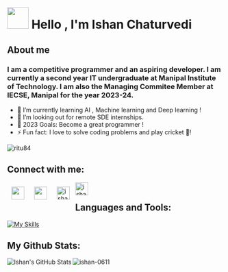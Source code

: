 <h1><img src="https://media.giphy.com/media/hvRJCLFzcasrR4ia7z/giphy.gif" width="50"> Hello , I'm Ishan Chaturvedi  
</h1>


## **About me**
### I am a competitive programmer and an aspiring developer. I am currently a second year IT undergraduate at Manipal Institute of Technology. I am also the Managing Commitee Member at IECSE, Manipal for the year 2023-24.

- 🌱 I’m currently learning AI , Machine learning and Deep learning !
- 👯 I’m looking out for remote SDE internships.
- 🥅 2023 Goals: Become a great programmer !
- ⚡ Fun fact: I love to solve coding problems and play cricket :star_struck:!

 <p><img align="center" src="https://camo.githubusercontent.com/d348976f3419cd09cf731439742c1b889e3f3cd8e04b2e72e7a219d85b049c37/68747470733a2f2f636c6f75642d6c66697532373079302d6861636b2d636c75622d626f742e76657263656c2e6170702f30666f6f7465722e706e67" alt="ritu84" /></p>

 
 ## Connect with me:
<p>
  <a href="https://www.linkedin.com/in/ishan-chaturvedi-8b4a6b237/" rel="nofollow noreferrer">
   <img align="left" src="https://cdn.jsdelivr.net/gh/devicons/devicon/icons/linkedin/linkedin-original.svg" width="30px" style="padding: 10px;"/>
  </a> &nbsp; 
  <a href="https://github.com/ishan-0611" rel="nofollow noreferrer">
    <img align="left" src="https://cdn.jsdelivr.net/gh/devicons/devicon/icons/github/github-original.svg" width="30px" style="padding: 10px;" />
  </a> &nbsp;
 <a href="https://codeforces.com/profile/ishan0611" target="blank"><img align="left" src="https://img.icons8.com/external-tal-revivo-color-tal-revivo/96/000000/external-codeforces-programming-competitions-and-contests-programming-community-logo-color-tal-revivo.png" alt="ishan0611" width="30" style="padding: 10px;" /></a>
<a href="https://www.codechef.com/users/ishan0611" target="blank"><img align="left" src="https://img.icons8.com/color/144/000000/codechef.png" alt="ishan0611"  width="30" /></a>

</p>

##  Languages and Tools:
[![My Skills](https://skillicons.dev/icons?i=vscode,cpp,flutter,dart,androidstudio,gradle,github,git,java,tensorflow)](https://skillicons.dev)
<div>
 <!--
<img align="left" src="https://cdn.jsdelivr.net/gh/devicons/devicon/icons/vscode/vscode-original.svg" width="40px" style="padding: 10px;" />
<img align="left" src="https://cdn.jsdelivr.net/gh/devicons/devicon/icons/cplusplus/cplusplus-original.svg" width="40px" style="padding: 10px;"/>
<img align="left" src="https://cdn.jsdelivr.net/gh/devicons/devicon/icons/flutter/flutter-original.svg" width="40px" style="padding: 10px;"/>
<img align="left" src="https://cdn.jsdelivr.net/gh/devicons/devicon/icons/dart/dart-original.svg" width="40px" style="padding: 10px;"/>
<img align="left" src="https://cdn.jsdelivr.net/gh/devicons/devicon/icons/androidstudio/androidstudio-original.svg" width="40px" style="padding: 10px;" />
<img align="left" src="https://cdn.jsdelivr.net/gh/devicons/devicon/icons/gradle/gradle-plain.svg" width="40" height="40"/>
<img align="left" src="https://cdn.jsdelivr.net/gh/devicons/devicon/icons/git/git-original.svg" width="40px" style="padding: 10px;" />
<img align="left" src="https://cdn.jsdelivr.net/gh/devicons/devicon/icons/github/github-original.svg" width="40px" style="padding: 10px;" />
<img align="left" src="https://cdn.jsdelivr.net/gh/devicons/devicon/icons/java/java-original-wordmark.svg" width="40px" style="padding: 10px;" />
<img align="left" src="https://cdn.jsdelivr.net/gh/devicons/devicon/icons/android/android-original.svg" width="40px" style="padding: 10px;"/>
<img align="left" src="https://github.com/tandpfun/skill-icons/blob/main/icons/TensorFlow-Dark.svg" width="40px" style="padding: 10px;"/>
<div> -->

## My Github Stats:
<img align="left" alt="Ishan's GitHub Stats" src="https://github-readme-stats.vercel.app/api?username=ishan-0611&show_icons=true&hide_border=false&title_color=ff652f&icon_color=FFE400&bg_color=09131B&text_color=ffffff&border_color=0c1a25" />
<img align="center" src="https://github-readme-stats.vercel.app/api/top-langs?username=ishan-0611&show_icons=true&locale=en&layout=compact&theme=radical" alt="ishan-0611" />

